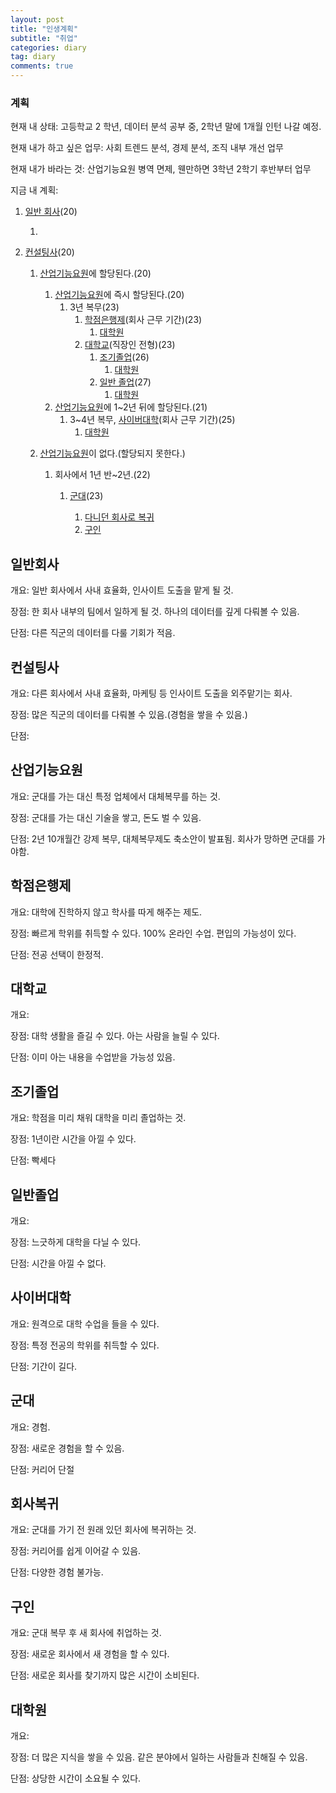 ```yaml
---
layout: post
title: "인생계획"
subtitle: "취업"
categories: diary
tag: diary
comments: true
---
```


### 계획

현재 내 상태: 고등학교 2 학년, 데이터 분석 공부 중, 2학년 말에 1개월 인턴 나갈 예정.

현재 내가 하고 싶은 업무: 사회 트렌드 분석, 경제 분석, 조직 내부 개선 업무

현재 내가 바라는 것: 산업기능요원 병역 면제, 웬만하면 3학년 2학기 후반부터 업무



지금 내 계획:

1. [일반 회사](#일반회사)(20)

   1. 

2. [컨설팅사](#컨설팅사)(20)

   1. [산업기능요원](#산업기능요원)에 할당된다.(20)

      1. [산업기능요원](#산업기능요원)에 즉시 할당된다.(20)
         1. 3년 복무(23)
            1. [학점은행제](#학점은행제)(회사 근무 기간)(23)
               1. [대학원](#대학원)
            2. [대학교](#대학교)(직장인 전형)(23)
               1. [조기졸업](#조기졸업)(26)
                  1. [대학원](#대학원)
               2. [일반 졸업](#일반졸업)(27)
                  1. [대학원](#대학원)
      2. [산업기능요원](#산업기능요원)에 1~2년 뒤에 할당된다.(21)
         1. 3~4년 복무, [사이버대학](#사이버대학)(회사 근무 기간)(25)
            1. [대학원](#대학원)

   2. [산업기능요원](#산업기능요원)이 없다.(할당되지 못한다.)

      1. 회사에서 1년 반~2년.(22)

         1. [군대](#군대)(23)

            1. [다니던 회사로 복귀](#회사복귀)
            2. [구인](#구인)




## 일반회사

개요: 일반 회사에서 사내 효율화, 인사이트 도출을 맡게 될 것.

장점: 한 회사 내부의 팀에서 일하게 될 것. 하나의 데이터를 깊게 다뤄볼 수 있음.

단점: 다른 직군의 데이터를 다룰 기회가 적음.



## 컨설팅사

개요: 다른 회사에서 사내 효율화, 마케팅 등 인사이트 도출을 외주맡기는 회사.

장점: 많은 직군의 데이터를 다뤄볼 수 있음.(경험을 쌓을 수 있음.)

단점:



## 산업기능요원

개요: 군대를 가는 대신 특정 업체에서 대체복무를 하는 것.

장점: 군대를 가는 대신 기술을 쌓고, 돈도 벌 수 있음.

단점: 2년 10개월간 강제 복무, 대체복무제도 축소안이 발표됨. 회사가 망하면 군대를 가야함.



## 학점은행제

개요: 대학에 진학하지 않고 학사를 따게 해주는 제도.

장점: 빠르게 학위를 취득할 수 있다. 100% 온라인 수업. 편입의 가능성이 있다.

단점: 전공 선택이 한정적.



## 대학교

개요: 

장점: 대학 생활을 즐길 수 있다. 아는 사람을 늘릴 수 있다.

단점: 이미 아는 내용을 수업받을 가능성 있음.



## 조기졸업

개요: 학점을 미리 채워 대학을 미리 졸업하는 것.

장점: 1년이란 시간을 아낄 수 있다.

단점: 빡세다



## 일반졸업

개요:

장점: 느긋하게 대학을 다닐 수 있다.

단점: 시간을 아낄 수 없다.



## 사이버대학

개요: 원격으로 대학 수업을 들을 수 있다.

장점: 특정 전공의 학위를 취득할 수 있다.

단점: 기간이 길다.



## 군대

개요: 경험.

장점: 새로운 경험을 할 수 있음.

단점: 커리어 단절



## 회사복귀

개요: 군대를 가기 전 원래 있던 회사에 복귀하는 것.

장점: 커리어를 쉽게 이어갈 수 있음.

단점: 다양한 경험 불가능.



## 구인

개요: 군대 복무 후 새 회사에 취업하는 것.

장점: 새로운 회사에서 새 경험을 할 수 있다.

단점: 새로운 회사를 찾기까지 많은 시간이 소비된다.



## 대학원

개요:

장점: 더 많은 지식을 쌓을 수 있음. 같은 분야에서 일하는 사람들과 친해질 수 있음.

단점: 상당한 시간이 소요될 수 있다.

